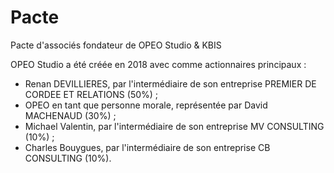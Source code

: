 # Pacte
Pacte d'associés fondateur de OPEO Studio & KBIS

OPEO Studio a été créée en 2018 avec comme actionnaires principaux :

- Renan DEVILLIERES, par l'intermédiaire de son entreprise PREMIER DE CORDEE ET RELATIONS (50%) ;
- OPEO en tant que personne morale, représentée par David MACHENAUD (30%) ;
- Michael Valentin, par l'intermédiaire de son entreprise MV CONSULTING (10%) ;
- Charles Bouygues, par l'intermédiaire de son entreprise CB CONSULTING (10%).
